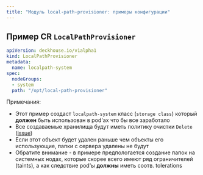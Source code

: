 ```yaml
---
title: "Модуль local-path-provisioner: примеры конфигурации"
---
```


## Пример CR `LocalPathProvisioner`

```yaml
apiVersion: deckhouse.io/v1alpha1
kind: LocalPathProvisioner
metadata:
  name: localpath-system
spec:
  nodeGroups:
  - system
  path: "/opt/local-path-provisioner"
```

Примечания:

- Этот пример создаст `localpath-system` класс (`storage class`) который **должен** быть использован в pod'ах что бы все заработало
- Все создаваемые хранилища будут иметь политику очистки `Delete` ([issue](https://github.com/deckhouse/deckhouse/issues/360))
- Если этот объект будет удален раньше чем объекты его использующие, папки с сервера удалены не будут
- Обратите внимание - в примере предпологается создание папок на системных нодах, которые скорее всего имеют ряд ограничителей (taints), а как следствие pod'ы **должны** иметь соотв. tolerations
